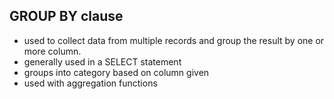 ## GROUP BY clause
- used to collect data from multiple records and group the result by one or more column.
- generally used in a SELECT statement
- groups into category based on column given
- used with aggregation functions
